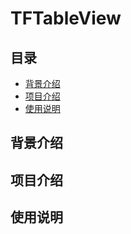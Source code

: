 # TFTableView
## 目录
* [背景介绍](#背景介绍)
* [项目介绍](#项目介绍)
* [使用说明](#使用说明)
<a name="背景介绍"></a>
## 背景介绍

<a name="项目介绍"></a>
## 项目介绍

<a name="使用说明"></a>
## 使用说明
